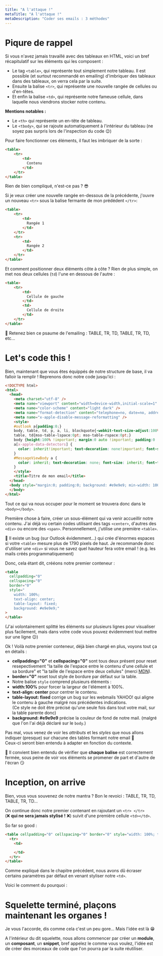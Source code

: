 ```yaml
---
title: "A l'attaque !"
metaTitle: "A l'attaque !"
metaDescription: "Coder ses emails : 3 méthodes"
---
```


# Piqure de rappel 

Si vous n'avez jamais travaillé avec des tableaux en HTML, voici un bref récapitulatif sur les éléments qui les composent :

- Le tag `<table>`, qui représente tout simplement notre tableau. Il est possible (et surtout recommandé en emailing) d'imbriquer des tableaux dans des tableaux, on verra cela par la suite.
- Ensuite la balise `<tr>`, qui représente une nouvelle rangée de cellules ou d'en-têtes.
- Et enfin la balise `<td>`, qui représente notre fameuse cellule, dans laquelle nous viendrons stocker notre contenu.

__Mentions notables :__
- Le `<th>` qui représente un en-tête de tableau.
- Le `<tbody>`, qui se rajoute automatiquement à l'intérieur du tableau (ne soyez pas surpris lors de l'inspection du code 😉)

Pour faire fonctionner ces éléments, il faut les imbriquer de la sorte :

```html
<table>
    <tr>
        <td>
          Contenu
        </td>
    </tr>
</table>
```

Rien de bien compliqué, n'est-ce pas ? 😎

Si je veux créer une nouvelle rangée en-dessous de la précédente, j'ouvre un nouveau `<tr>` sous la balise fermante de mon prédédent `</tr>`:

```html
<table>
    <tr>
        <td>
          Rangée 1
        </td>
    </tr>
    <tr>
        <td>
          Rangée 2
        </td>
    </tr>
</table>
```

Et comment positionner deux éléments côte à côte ? Rien de plus simple, on met nos deux cellules (`td`) l'une en dessous de l'autre :
```html
<table>
    <tr>
        <td>
          Cellule de gauche
        </td>
        <td>
          Cellule de droite
        </td>
    </tr>
</table>
```

🧠 Retenez bien ce psaume de l'emailing : TABLE, TR, TD, TABLE, TR, TD, etc...

# Let's code this !

Bien, maintenant que vous êtes équippés de notre structure de base, il va falloir la remplir ! 
Reprenons donc notre code jusqu'ici : 

```html
<!DOCTYPE html>
<html>
  <head>
    <meta charset="utf-8" />
    <meta name="viewport" content="width=device-width,initial-scale=1" />
    <meta name="color-scheme" content="light dark" />
    <meta name="format-detection" content="telephone=no, date=no, address=no, email=no" />
    <meta name="x-apple-disable-message-reformatting" />
    <style>
    #outlook a{padding:0;} 
    body, table, td, p, a, li, blockquote{-webkit-text-size-adjust:100%; -ms-text-size-adjust:100%;} 
    table, td{mso-table-lspace:0pt; mso-table-rspace:0pt;} 
    body {height:100% !important; margin:0 auto !important; padding:0 !important; width:100% !important;}
    a[x-apple-data-detectors] {
      color: inherit!important; text-decoration: none!important; font-size: inherit!important; font-family: inherit!important; font-weight: inherit!important; line-height: inherit!important;
    }
    #MessageViewBody a {
      color: inherit; text-decoration: none; font-size: inherit; font-family: inherit; font-weight: inherit; line-height: inherit;
    }
    </style>
    <title>Titre de mon email</title>
  </head>
  <body style="margin:0; padding:0; background: #e9e9e9; min-width: 100%; -webkit-font-smoothing: antialiased; text-align: center;">
  </body>
</html>
```

Tout ce qui va nous occuper pour le moment se trouvera donc dans le `<body></body>`. 

Première chose à faire, créer un sous-élément qui va venir accueillir notre contenu. J'ai déjà vu certain codes utilisant des tags `<center>`, d'autres des `<div>` ou encore des `<span>`. Personnellement, j'utilise une première `<table>`.

🚫 Il existe un bug (sur Outlook évidemment...) qui crée d'énormes espaces si votre `<table>` mesure plus de 1790 pixels de haut. Je recommande donc d'utiliser une `<div>` si vous ne savez quel hauteur fera votre email ! (e.g. les mails créés programmatiquement)

Donc, cela étant dit, crééons notre premier conteneur : 

```html
<table 
  cellpadding="0"
  cellspacing="0" 
  border="0" 
  style="
    width: 100%; 
    text-align: center; 
    table-layout: fixed; 
    background: #e9e9e9;"
>
</table>
```

(J'ai volontairement splitté les éléments sur plusieurs lignes pour visualiser plus facilement, mais dans votre code vous pouvez évidemment tout mettre sur une ligne 😉)

Ok ! Voilà notre premier conteneur, déjà bien chargé en plus, voyons tout ça en détails : 

- __cellpadding="0"__ et __cellspacing="0"__ sont tous deux présent pour reset resepectivement "la taille de l'espace entre le contenu d'une cellule et sa bordure" et "la taille de l'espace entre deux cellules" (merci [MDN](https://developer.mozilla.org/fr/docs/Web/HTML/Element/table)).
- __border="0"__ reset tout style de bordure par défaut sur la table.
- Notre balise `style` comprend plusieurs éléments :
- __width:100%__ pour forcer la largeur de l'élément à 100%.
- __text-align: center__ pour centrer le contenu.
- __table-layout: fixed__ corrige un bug sur les webmails YAHOO! qui aligne le contenu à gauche malgré nos précédentes indications.  
(Ce style ne doit être précisé qu'une seule fois dans tout votre mail, sur la table parente donc)
- __background: #e9e9e9__ précise la couleur de fond de notre mail. (malgré que l'on l'ai déjà déclaré sur le `body`.)

Pas mal, vous venez de voir les _attributs_ et les _styles_ que nous allons indiquer (presque) sur chacune des tables formant notre email 🎉  
Ceux-ci seront bien entendu à adapter en fonction du contexte.


🚀 Il convient bien entendu de vérifier que __chaque balise__ est correctement fermée, sous peine de voir vos éléments se promener de part et d'autre de l'écran 😏

# Inception, on arrive

Bien, vous vous souvenez de notre mantra ? Bon le revoici : TABLE, TR, TD, TABLE, TR, TD...

On continue donc notre premier contenant en rajoutant un `<tr> </tr>`  
(❌&nbsp;__qui ne sera jamais stylisé !__&nbsp;❌) suivit d'une première cellule `<td></td>`.

So far so good : 
```html
<table cellpadding="0" cellspacing="0" border="0" style="width: 100%; text-align: center; table-layout: fixed; background: #e9e9e9;">
  <tr>
    <td>

    </td>
  </tr>
</table>
```

Comme expliqué dans le chapitre précédent, nous avons dû écraser certains paramètres par défaut en venant styliser notre `<td>`.

Voici le comment du pourquoi : 



# Squelette terminé, plaçons maintenant les organes !

Je vous l'accorde, dis comme cela c'est un peu gore... Mais l'idée est là 😁

A l'intérieur du dit squelette, nous allons commencer par créer un __module__, un __composant__, un __snippet__, bref appelez le comme vous voulez, l'idée est de créer des morceaux de code que l'on pourra par la suite réutiliser.
